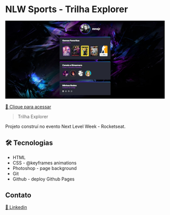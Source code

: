 # NLW Sports - Trilha Explorer

![preview](./.github/preview.png)

<a href="https://mnsjr.github.io/Projeto-NLW-Gamer-Profile-HTML-CSS/" target="_blank">🔗 Clique para acessar</a>

> Trilha Explorer

Projeto construí no evento Next Level Week - Rocketseat.

## 🛠 Tecnologias

-   HTML
-   CSS - @keyframes animations
-   Photoshop - page background
-   Git
-   Github - deploy Github Pages

## Contato

<a href="https://www.linkedin.com/in/mnsjr/" target="_blank">🔗 Linkedin</a>
